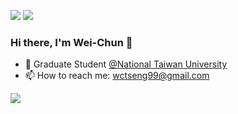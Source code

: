 

[<img src="https://img.shields.io/badge/linkedin-%230077B5.svg?&style=for-the-badge&logo=linkedin&logoColor=white" />](https://www.linkedin.com/in/wctseng)
[<img src="https://img.shields.io/badge/Medium-12100E?style=for-the-badge&logo=medium&logoColor=white" />](https://medium.com/@wctseng99)

### Hi there, I'm Wei-Chun 👋

- 🏢 Graduate Student [@National Taiwan University](https://www.ntu.edu.tw/)
- 📫 How to reach me: wctseng99@gmail.com

![](https://komarev.com/ghpvc/?username=wctseng99)

